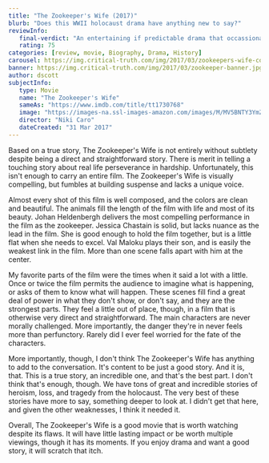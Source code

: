 ```yaml
---
title: "The Zookeeper's Wife (2017)"
blurb: "Does this WWII holocaust drama have anything new to say?"
reviewInfo:
   final-verdict: "An entertaining if predictable drama that occassionally excels."
   rating: 75
categories: [review, movie, Biography, Drama, History]
carousel: https://img.critical-truth.com/img/2017/03/zookeepers-wife-cover.jpg
banner: https://img.critical-truth.com/img/2017/03/zookeeper-banner.jpg
author: dscott
subjectInfo:
   type: Movie
   name: "The Zookeeper's Wife"
   sameAs: "https://www.imdb.com/title/tt1730768"
   image: "https://images-na.ssl-images-amazon.com/images/M/MV5BNTY3YmZmYmMtZjc3Zi00N2VjLWE5ZGMtN2M0ODkzOGQ5M2UyL2ltYWdlL2ltYWdlXkEyXkFqcGdeQXVyNTk1MTQ3NDI@._V1_SX300.jpg"
   director: "Niki Caro"
   dateCreated: "31 Mar 2017"
---
```



Based on a true story, The Zookeeper's Wife is not entirely without subtlety despite being a direct and straightforward story. There is merit in telling a touching story about real life perseverance in hardship. Unfortunately, this isn't enough to carry an entire film. The Zookeeper's Wife is visually compelling, but fumbles at building suspense and lacks a unique voice.

Almost every shot of this film is well composed, and the colors are clean and beautiful. The animals fill the length of the film with life and most of its beauty. Johan Heldenbergh delivers the most compelling performance in the film as the zookeeper. Jessica Chastain is solid, but lacks nuance as the lead in the film. She is good enough to hold the film together, but is a little flat when she needs to excel. Val Maloku plays their son, and is easily the weakest link in the film. More than one scene falls apart with him at the center.

My favorite parts of the film were the times when it said a lot with a little. Once or twice the film permits the audience to imagine what is happening, or asks of them to know what will happen. These scenes fill find a great deal of power in what they don't show, or don't say, and they are the strongest parts. They feel a little out of place, though, in a film that is otherwise very direct and straightforward. The main characters are never morally challenged. More importantly, the danger they're in never feels more than perfunctory. Rarely did I ever feel worried for the fate of the characters.

More importantly, though, I don't think The Zookeeper's Wife has anything to add to the conversation. It's content to be just a good story. And it is, that. This is a true story, an incredible one, and that's the best part. I don't think that's enough, though. We have tons of great and incredible stories of heroism, loss, and tragedy from the holocaust. The very best of these stories have more to say, something deeper to look at. I didn't get that here, and given the other weaknesses, I think it needed it.

Overall, The Zookeeper's Wife is a good movie that is worth watching despite its flaws. It will have little lasting impact or be worth multiple viewings, though it has its moments. If you enjoy drama and want a good story, it will scratch that itch.

